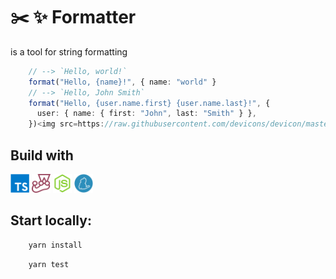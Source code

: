 # ✂️ ✨ Formatter

is a tool for string formatting

```ts
    // --> `Hello, world!`
    format("Hello, {name}!", { name: "world" }
    // --> `Hello, John Smith`
    format("Hello, {user.name.first} {user.name.last}!", {
      user: { name: { first: "John", last: "Smith" } },
    })<img src=https://raw.githubusercontent.com/devicons/devicon/master/icons/html5/html5-original.svg alt="html5" width="30" height="30"/>
```

## Build with 

<div>
    <img src=https://raw.githubusercontent.com/devicons/devicon/master/icons/typescript/typescript-plain.svg alt="Typescript" width="30" height="30"/>
    <img src=https://raw.githubusercontent.com/devicons/devicon/master/icons/jest/jest-plain.svg alt="Jest" width="30" height="30"/>
    <img src=https://raw.githubusercontent.com/devicons/devicon/master/icons/nodejs/nodejs-plain.svg alt="Node.js" width="30" height="30"/>
    <img src=https://raw.githubusercontent.com/devicons/devicon/master/icons/yarn/yarn-original.svg alt="Yarn" width="30" height="30"/>
</div>

## Start locally: 

```bash 
    yarn install
```

```bash
    yarn test
```